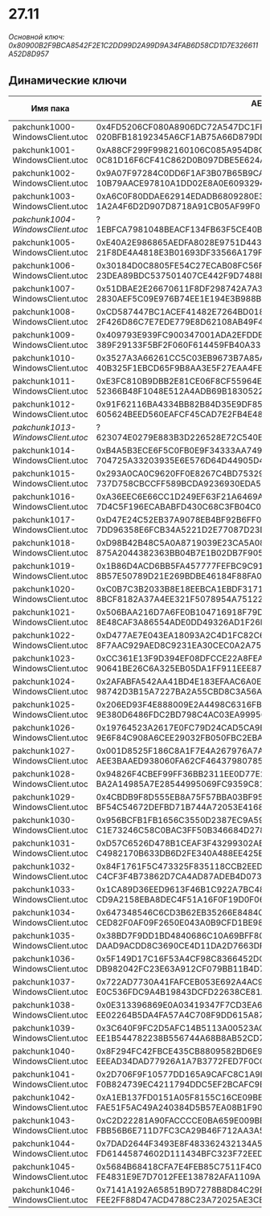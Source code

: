 # 27.11

###### Основной ключ: 0x80900B2F9BCA8542F2E1C2DD99D2A99D9A34FAB6D58CD1D7E326611A52D8D957

## Динамические ключи

| Имя пака                          | AES Ключ</br>GUID                                                                                       | HiRes Текстуры |
|-----------------------------------|---------------------------------------------------------------------------------------------------------|----------------|
| pakchunk1000-WindowsClient.utoc   | 0x4FD5206CF080A8906DC72A547DC1FF32A2C12F90FC75CDAB87C1FAFCB6B71439</br>020BFB18192345A6CF1AB75A66D879DD | ❌             |
| pakchunk1001-WindowsClient.utoc   | 0xA88CF299F9982160106C085A954D8C40E47ABF09A3E36C4782D5B8D6B8487AFE</br>0C81D16F6CF41C862D0B097DBE5E624A | ❌             |
| pakchunk1002-WindowsClient.utoc   | 0x9A07F97284C0DD6F1AF3B07B65B9CAF1D31C4704E80410E3387E2A66858BC3DB</br>10B79AACE97810A1DD02E8A0E6093294 | ❌             |
| pakchunk1003-WindowsClient.utoc   | 0xA6C0F80DDAE62914EDADB6809280E34EDAC2D336407253EC5A6F776B0FDEEA10</br>1A2A4F6D2D907D8718A91CB05AF99F0  | ✔️             |
| *pakchunk1004-WindowsClient.utoc* | ?</br>1EBFCA7981048BEACF134FB63F5CE40B 															      | ❌             |
| pakchunk1005-WindowsClient.utoc   | 0xE40A2E986865AEDFA8028E9751D4434861C8A779DD01639FF4919B05945EB1F9</br>21F8DE4A4818E3B01693DF33566A179F | ❌             |
| pakchunk1006-WindowsClient.utoc   | 0x30184D0C8805FE54C27ECAB08FC56F8C3D5605876FD4CBEBC13FA4F0C0B20F38</br>23DEA89BDC537501407CE442F9D7488B | ✔️             |
| pakchunk1007-WindowsClient.utoc   | 0x51DBAE2E26670611F8DF298742A7A31BDD49154228602C9DA54A50E925815A06</br>2830AEF5C09E976B74EE1E194E3B988B | ❌             |
| pakchunk1008-WindowsClient.utoc   | 0xCD587447BC1ACEF41482E7264BD01860D9CDDA0FA8158BFC64C9610F75A71F45</br>2F426D86C7E7EDE779E8D62108AB49F4 | ❌             |
| pakchunk1009-WindowsClient.utoc   | 0x409793E939FC900347001ADA2EFDDB4F853EE0353D6B1C7C9FB0231BDED6BDB1</br>389F29133F5BF2F060F614459FB40A33 | ❌             |
| pakchunk1010-WindowsClient.utoc   | 0x3527A3A66261CC5C03EB9673B7A85A6CF47ABE57ACA2F5360E5128E65C9533C3</br>40B325F1EBCD65F9B8AA3E5F27EAA4FE | ✔️             |
| pakchunk1011-WindowsClient.utoc   | 0xE3FC810B9DBB2E81CE06F8CF55964E1B7BEA20545931824A94AB83D4E8182BD4</br>52366B48F1048E512A4ADB69B1830522 | ❌             |
| pakchunk1012-WindowsClient.utoc   | 0x91F62116BA4334BB82B84D35E9DF85DCE87434071097E4C96DBFD31517C48F2E</br>605624BEED560EAFCF45CAD7E2FB4E48 | ❌             |
| *pakchunk1013-WindowsClient.utoc* | ?</br>623074E0279E883B3D226528E72C540E 																  | ✔️             |
| pakchunk1014-WindowsClient.utoc   | 0xB4A5B3ECE6F5C0FB0E9F34333AA749EC27797BD3FE5555C92FB0C8770C3A56B3</br>704725A33203935E6E576D64D44905D4 | ❌             |
| pakchunk1015-WindowsClient.utoc   | 0x293A0CA0C9620FF0E8267C4BD7532982A802B071D4245849C63F27922C482A2C</br>737D758CBCCFF589BCDA9236930EDA52 | ❌             |
| pakchunk1016-WindowsClient.utoc   | 0xA36EEC6E66CC1D249EF63F21A6469A39BA583A7215919C6D6A8E880D45016B9B</br>7D4C5F196ECABABFD430C68C3FB04C0E | ✔️             |
| pakchunk1017-WindowsClient.utoc   | 0xD47E24C52EB37A9078EB4BF92B6FF0DA5CAE09D8F842C9E2D79175A9248F55D4</br>7DD96358E6FCB34A5221D2E77087D23D | ✔️             |
| pakchunk1018-WindowsClient.utoc   | 0xD98B42B48C5A0A8719039E23CA5A082EBAB7D33C01271DD44D1572918895CB79</br>875A2044382363BB04B7E1B02DB7F905 | ✔️             |
| pakchunk1019-WindowsClient.utoc   | 0x1B86D4ACD6BB5FA457777FEFBC9C912D0AFB7614A23E8DBECAE2ABA76E115CDD</br>8B57E50789D21E269BDBE46184F88FA0 | ❌             |
| pakchunk1020-WindowsClient.utoc   | 0xC0B7C3B2033B8E18EEBCA1EBDF31715ACE290E7D769D1886E115507EE3524EE3</br>8BCF8182A37A4EE321F5078954A75122 | ❌             |
| pakchunk1021-WindowsClient.utoc   | 0x506BAA216D7A6FE0B104716918F79D3EAB058AC5F72B28014EAF384058B86441</br>8E48CAF3A86554ADE0DD49326AD1F26B | ✔️             |
| pakchunk1022-WindowsClient.utoc   | 0xD477AE7E043EA18093A2C4D1FC82C61C59F2A6F4BEB9D8F2D53B327DFC9AFAAB</br>8F7AAC929AED8C9231EA30CEC0A2A75D | ❌             |
| pakchunk1023-WindowsClient.utoc   | 0xCC361E13F9D394EF08DFCCE22A8FEAFECB2FDF0D9F1E45A70CD9FA9B0D1910D3</br>90641BE26C6A325EB05DA1FF911EEE87 | ❌             |
| pakchunk1024-WindowsClient.utoc   | 0x2AFABFA542AA41BD4E183EFAAC6A0E774A1D712991B5E8F92AF1B8AFEA1F3876</br>98742D3B15A7227BA2A55CBD8C3A56A1 | ❌             |
| pakchunk1025-WindowsClient.utoc   | 0x206ED93F4E888009E2A4498C6316FB8DDB7B1EE5C7A39BBCCD4A689AF2588233</br>9E380D6486FDC2BD798C4AC03EA99956 | ✔️             |
| pakchunk1026-WindowsClient.utoc   | 0x19764523A2617E0FC79D24CAD5CA9BA5AE40CB51B32DCA39B18B58E513D371F3</br>9E6F84C908A6CEE29032FB050FBC2EBA | ✔️             |
| pakchunk1027-WindowsClient.utoc   | 0x001D8525F186C8A1F7E4A267976A7AB7FF39B1960EE604A06D2FA2941036997E</br>AEE3BAAED938060FA62CF46437980785 | ❌             |
| pakchunk1028-WindowsClient.utoc   | 0x94826F4CBEF99FF36BB2311EE0D77E2F85100A23DC62F1DA0DB739ABBC4955B3</br>BA2A14985A7E28544995069FC9359C81 | ❌             |
| pakchunk1029-WindowsClient.utoc   | 0x4CBDB9F8D555EB8A75F57BBA03BF9554C7CDC04B1E45988467C2744017C8916B</br>BF54C54672DEFBD71B744A72053E4168 | ❌             |
| pakchunk1030-WindowsClient.utoc   | 0x956BCFB1FB1656C3550D2387EC9A5950B120A10F892AB58FB92A88C3DE369A6A</br>C1E73246C58C0BAC3FF50B346684D278 | ❌             |
| pakchunk1031-WindowsClient.utoc   | 0xD57C6526D478B1CEAF3F43299302ABC02AC71D3022F863F63EEE40CFBC9FB5CB</br>C4982170B633DB6D2FE340A488EE425B | ❌             |
| pakchunk1032-WindowsClient.utoc   | 0x84F1761F5C473325F835118CCB2EED4A94B5C9FD8D1ECD6F4AD37F5AAED3E9A0</br>C4CF3F4B73862D7CA4AD87ADEB4D073F | ❌             |
| pakchunk1033-WindowsClient.utoc   | 0x1CA89D36EED9613F46B1C922A7BC48AEAC4A0B8948790D242C69258DDAA3D641</br>CD9A2158EBA8DEC4F51A16F0F19D0F06 | ❌             |
| pakchunk1034-WindowsClient.utoc   | 0x647348546C6CD3B62EB35266E848408999A952C8A5D07BAC1D2D871F4BEFA3EF</br>CED82F0AF09F2650E043A0B9CFD1BE98 | ✔️             |
| pakchunk1035-WindowsClient.utoc   | 0x38BD7F9DD1BD4840686C10A69BFF80AB2EBB4BC03AB1E6E9155E307B71C58E82</br>DAAD9ACDD8C3690CE4D11DA2D7663DFB | ✔️             |
| pakchunk1036-WindowsClient.utoc   | 0x5F149D17C16F53A4CF98C8366452DCC4F5C5CA89B7B3921C0E9485CFCADC75F4</br>DB982042FC23E63A912CF079BB11B4D7 | ❌             |
| pakchunk1037-WindowsClient.utoc   | 0x722AD7730A41FAFCEB053E692A4AC961B746AD644190283E509FB1DB4C94D49D</br>E0C536FDC9A4B19843DCFD22638CE81A | ❌             |
| pakchunk1038-WindowsClient.utoc   | 0x0E313396869E0A03419347F7CD3EA6EFEE9336BC6EEC402896ABDBB0DCA472EC</br>EE02264B5DA4FA57A4C708F9DD615A87 | ❌             |
| pakchunk1039-WindowsClient.utoc   | 0x3C640F9FC2D5AFC14B5113A00523AC9987058BF0663555A8050FA4025DEEB88C</br>EE1B544782238B556744A68B8AB52CD7 | ❌             |
| pakchunk1040-WindowsClient.utoc   | 0x8F294FC42FBCE435CB8809582BD6E97713113FF926AB8131AA9964738BB6EC41</br>EEEAD34DAD77926A1A7B3772FED7F0CC | ❌             |
| pakchunk1041-WindowsClient.utoc   | 0x2D706F9F10577DD165A9CAFC8C1A9B9DB9429E1DE4BDE742BE47C98C88BF9442</br>F0B824739EC4211794DDC5EF2BCAFC9B | ✔️             |
| pakchunk1042-WindowsClient.utoc   | 0xA1EB137FD0151A05F8155C16CE09BEFA74043B4680472B94E6B65AD5FEA1A05B</br>FAE51F5AC49A240384D5B57EA08B1F90 | ✔️             |
| pakchunk1043-WindowsClient.utoc   | 0xC2D22281A90FACCCCE0BA659E009BB8096BE08D1217BB0CF02BD59384FD6659F</br>FBB56B6E711D7FC3CA29B46F712AA3A5 | ❌             |
| pakchunk1044-WindowsClient.utoc   | 0x7DAD2644F3493E8F483362432134A5AAC78520571C5616E303FB3B1712FE0FFD</br>FD61445874602D111434BFC323F72EED | ✔️             |
| pakchunk1045-WindowsClient.utoc   | 0x5684B68418CFA7E4FEB85C7511F4C0BAF07A823944776780F32A21E7756C8C00</br>FE4831E9E7D7012FEE138782AFA1109A | ❌             |
| pakchunk1046-WindowsClient.utoc   | 0x7141A192A65851B9D7278B8D84C29EB83326A733BF42AC90257216EDDD57E265</br>FEE2FF88D47ACD4788C23A72025AE3CB | ❌             |